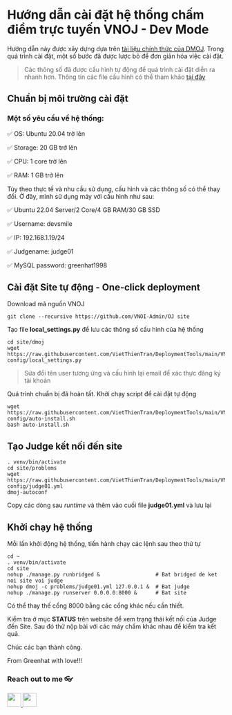# Hướng dẫn cài đặt hệ thống chấm điểm trực tuyến VNOJ - Dev Mode

Hướng dẫn này được xây dựng dựa trên [tài liệu chính thức của DMOJ](https://docs.dmoj.ca/). Trong quá trình cài đặt, một số bước đã được lược bỏ để đơn giản hóa việc cài đặt.

> Các thông số đã được cấu hình tự động để quá trình cài đặt diễn ra nhanh hơn. Thông tin các file cấu hình có thể tham khảo [tại đây](https://github.com/VietThienTran/DeploymentTools/tree/main/VNOJ/sample-config)

## Chuẩn bị môi trường cài đặt
### Một số yêu cầu về hệ thống:

✅ OS: Ubuntu 20.04 trở lên

✅ Storage: 20 GB trở lên

✅ CPU: 1 core trở lên

✅ RAM: 1 GB trở lên

Tùy theo thực tế và nhu cầu sử dụng, cấu hình và các thông số có thể thay đổi. Ở đây, mình sử dụng máy với cấu hình như sau: 

✅ Ubuntu 22.04 Server/2 Core/4 GB RAM/30 GB SSD

✅ Username: devsmile

✅ IP: 192.168.1.19/24

✅ Judgename: judge01

✅ MySQL password: greenhat1998

## Cài đặt Site tự động - One-click deployment
Download mã nguồn VNOJ
```
git clone --recursive https://github.com/VNOI-Admin/OJ site
```
Tạo file **local_settings.py** để lưu các thông số cấu hình của hệ thống
```
cd site/dmoj
wget https://raw.githubusercontent.com/VietThienTran/DeploymentTools/main/VNOJ/sample-config/local_settings.py
```
> Sửa đổi tên user tương ứng và cấu hình lại email để xác thực đăng ký tài khoản

Quá trình chuẩn bị đã hoàn tất. Khởi chạy script để cài đặt tự động
```
wget https://raw.githubusercontent.com/VietThienTran/DeploymentTools/main/VNOJ/sample-config/auto-install.sh
bash auto-install.sh
```
## Tạo Judge kết nối đến site
```
. venv/bin/activate
cd site/problems
wget https://raw.githubusercontent.com/VietThienTran/DeploymentTools/main/VNOJ/sample-config/judge01.yml
dmoj-autoconf
```
Copy các dòng sau _runtime_ và thêm vào cuối file **judge01.yml** và lưu lại

## Khởi chạy hệ thống
Mỗi lần khởi động hệ thống, tiến hành chạy các lệnh sau theo thứ tự

```
cd ~
. venv/bin/activate
cd site
nohup ./manage.py runbridged &                  # Bat bridged de ket noi site voi judge
nohup dmoj -c problems/judge01.yml 127.0.0.1 &  # Bat judge
nohup ./manage.py runserver 0.0.0.0:8000 &      # Bat site
```
Có thể thay thế cổng 8000 bằng các cổng khác nếu cần thiết.

Kiểm tra ở mục **STATUS** trên website để xem trạng thái kết nối của Judge đến Site. Sau đó thử nộp bài với các máy chấm khác nhau để kiểm tra kết quả.

Chúc các bạn thành công. 

From Greenhat with love!!!
### Reach out to me 👓
<a href="https://www.facebook.com/VietThienTran.301"><img src="https://cdn0.iconfinder.com/data/icons/social-messaging-ui-color-shapes-2-free/128/social-facebook-2019-circle-512.png" width="32px" height="32px"> </a><a href="https://www.youtube.com/@vietthientran3140"><img src="https://cdn.icon-icons.com/icons2/1907/PNG/512/iconfinder-youtube-4555888_121363.png" width="32px" height="32px"></a>

